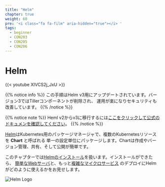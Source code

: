 ```yaml
---
title: "Helm"
chapter: true
weight: 60
pre: '<i class="fa fa-film" aria-hidden="true"></i> '
tags:
  - beginner
  - CON203
  - CON205
  - CON206
---
```


# Helm

{{< youtube XIVCS2j_JxU >}}

<!--
{{% notice info %}}
This tutorial has been updated for Helm v3. In version 3, the Tiller component
was removed, which simplified operations and improved security.
{{% /notice %}}
-->
{{% notice info %}}
この手順はHelm v3用にアップデートされています。バージョン3ではTillerコンポーネントが削除され、
運用が楽になりセキュリティも改善しています。
{{% /notice %}}

<!--
{{% notice note %}}
If you need to migrate from Helm v2 to v3 [click here for the official documentation](https://helm.sh/blog/migrate-from-helm-v2-to-helm-v3/).
{{% /notice %}}
-->
{{% notice note %}}
Heml v2からv3に移行するには[ここをクリックして公式のドキュメンを確認してください](https://helm.sh/blog/migrate-from-helm-v2-to-helm-v3/)。
{{% /notice %}}

<!--
[Helm](https://helm.sh/) is a package manager for Kubernetes that packages
multiple Kubernetes resources into a single logical deployment unit called
a **Chart**. Charts are easy to create, version, share, and publish.
-->
[Helm](https://helm.sh/)はKubernetes用のパッケージマネージャで、複数のKubernetesリソースを **Chart** と呼ばれる
単一の設定単位にパッケージします。Chartは作成やバージョン管理、共有、そして公開が簡単です。

<!--
In this chapter, we'll cover [installing Helm](helm_intro).  Once installed,
we'll demonstrate how Helm can be used to [deploy a simple nginx
webserver](helm_nginx), and a more [sophisticated microservice](helm_micro).
-->
このチャプターでは[Helmのインストール](helm_intro)を扱います。インストールができたら、
[簡単なWebサーバ](helm_nginx)と、もっと[複雑なマイクロサービス](helm_micro)
のデプロイにHelmがどのように使えるかをお見せします。

![Helm Logo](/images/helm-logo.svg)
